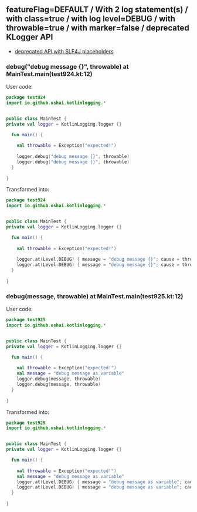 ## featureFlag=DEFAULT / With 2 log statement(s) / with class=true / with log level=DEBUG / with throwable=true / with marker=false / deprecated KLogger API

* [deprecated API with SLF4J placeholders](deprecated-slf4j-placeholders.md)

###  debug("debug message {}", throwable) at MainTest.main(test924.kt:12)

User code:
```kotlin
package test924
import io.github.oshai.kotlinlogging.*


public class MainTest {
private val logger = KotlinLogging.logger {}

  fun main() {
    
    val throwable = Exception("expected!")
    
    logger.debug("debug message {}", throwable)
    logger.debug("debug message {}", throwable)
  }
  
}


```
  
Transformed into:
```kotlin
package test924
import io.github.oshai.kotlinlogging.*


public class MainTest {
private val logger = KotlinLogging.logger {}

  fun main() {
    
    val throwable = Exception("expected!")
    
    logger.at(Level.DEBUG) { message = "debug message {}"; cause = throwable; internalCompilerData = KLoggingEventBuilder.InternalCompilerData(messageTemplate = "\"debug message {}\"", className = "test924.MainTest", methodName = "main", fileName = "test924.kt", lineNumber = 12)
    logger.at(Level.DEBUG) { message = "debug message {}"; cause = throwable; internalCompilerData = KLoggingEventBuilder.InternalCompilerData(messageTemplate = "\"debug message {}\"", className = "test924.MainTest", methodName = "main", fileName = "test924.kt", lineNumber = 13)
  }
  
}


```

###  debug(message, throwable) at MainTest.main(test925.kt:12)

User code:
```kotlin
package test925
import io.github.oshai.kotlinlogging.*


public class MainTest {
private val logger = KotlinLogging.logger {}

  fun main() {
    
    val throwable = Exception("expected!")
    val message = "debug message as variable"
    logger.debug(message, throwable)
    logger.debug(message, throwable)
  }
  
}


```
  
Transformed into:
```kotlin
package test925
import io.github.oshai.kotlinlogging.*


public class MainTest {
private val logger = KotlinLogging.logger {}

  fun main() {
    
    val throwable = Exception("expected!")
    val message = "debug message as variable"
    logger.at(Level.DEBUG) { message = "debug message as variable"; cause = throwable; internalCompilerData = KLoggingEventBuilder.InternalCompilerData(messageTemplate = "message", className = "test925.MainTest", methodName = "main", fileName = "test925.kt", lineNumber = 12)
    logger.at(Level.DEBUG) { message = "debug message as variable"; cause = throwable; internalCompilerData = KLoggingEventBuilder.InternalCompilerData(messageTemplate = "message", className = "test925.MainTest", methodName = "main", fileName = "test925.kt", lineNumber = 13)
  }
  
}


```

